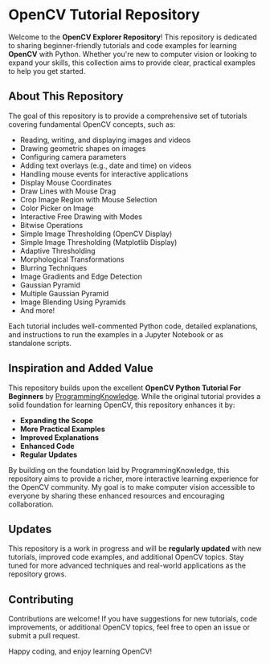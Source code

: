 # OpenCV Tutorial Repository

Welcome to the **OpenCV Explorer Repository**! This repository is dedicated to sharing beginner-friendly tutorials and code examples for learning **OpenCV** with Python. Whether you're new to computer vision or looking to expand your skills, this collection aims to provide clear, practical examples to help you get started.

## About This Repository
The goal of this repository is to provide a comprehensive set of tutorials covering fundamental OpenCV concepts, such as:
- Reading, writing, and displaying images and videos
- Drawing geometric shapes on images
- Configuring camera parameters
- Adding text overlays (e.g., date and time) on videos
- Handling mouse events for interactive applications
- Display Mouse Coordinates
- Draw Lines with Mouse Drag
- Crop Image Region with Mouse Selection
- Color Picker on Image
- Interactive Free Drawing with Modes
- Bitwise Operations
- Simple Image Thresholding (OpenCV Display)
- Simple Image Thresholding (Matplotlib Display)
- Adaptive Thresholding
- Morphological Transformations
- Blurring Techniques
- Image Gradients and Edge Detection 
- Gaussian Pyramid
- Multiple Gaussian Pyramid
- Image Blending Using Pyramids
- And more!

Each tutorial includes well-commented Python code, detailed explanations, and instructions to run the examples in a Jupyter Notebook or as standalone scripts.

## Inspiration and Added Value
This repository builds upon the excellent **OpenCV Python Tutorial For Beginners** by [ProgrammingKnowledge](https://www.youtube.com/@ProgrammingKnowledge). While the original tutorial provides a solid foundation for learning OpenCV, this repository enhances it by:
- **Expanding the Scope**
- **More Practical Examples**
- **Improved Explanations**
- **Enhanced Code**
- **Regular Updates**

By building on the foundation laid by ProgrammingKnowledge, this repository aims to provide a richer, more interactive learning experience for the OpenCV community. My goal is to make computer vision accessible to everyone by sharing these enhanced resources and encouraging collaboration.

## Updates
This repository is a work in progress and will be **regularly updated** with new tutorials, improved code examples, and additional OpenCV topics. Stay tuned for more advanced techniques and real-world applications as the repository grows.

## Contributing
Contributions are welcome! If you have suggestions for new tutorials, code improvements, or additional OpenCV topics, feel free to open an issue or submit a pull request.

Happy coding, and enjoy learning OpenCV!